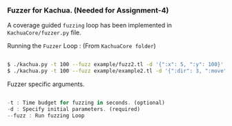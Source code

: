 ### Fuzzer for Kachua. (Needed for Assignment-4)

A coverage guided `fuzzing` loop has been implemented in `KachuaCore/fuzzer.py` file.

Running the `Fuzzer` Loop : (From `KachuaCore folder`)

```bash

$ ./kachua.py -t 100 --fuzz example/fuzz2.tl -d '{":x": 5, ":y": 100}' 
$ ./kachua.py -t 100 --fuzz example/example2.tl -d '{":dir": 3, ":move": 5}'
```

Fuzzer specific arguments. 

```js

-t : Time budget for fuzzing in seconds. (optional)
-d : Specify initial parameters. (required)
--fuzz : Run fuzzing Loop
```